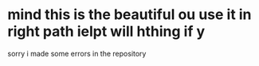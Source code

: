 # mind this is the beautiful ou use it in right path  ielpt will hthing if y
sorry i made some errors in the repository
